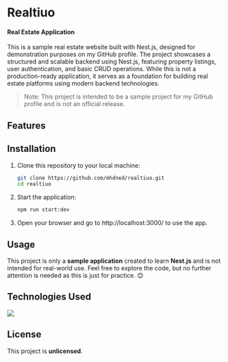 # Realtiuo

#### Real Estate Application

This is a sample real estate website built with Nest.js, designed for demonstration purposes on my GitHub profile. The project showcases a structured and scalable backend using Nest.js, featuring property listings, user authentication, and basic CRUD operations. While this is not a production-ready application, it serves as a foundation for building real estate platforms using modern backend technologies.

> Note: This project is intended to be a sample project for my GitHub profile and is not an official release.

## Features

## Installation

1. Clone this repository to your local machine:

   ```bash
   git clone https://github.com/mhdned/realtiuo.git
   cd realtiuo
   ```

2. Start the application:

   ```bash
   npm run start:dev
   ```

3. Open your browser and go to http://localhost:3000/ to use the app.

## Usage

This project is only a **sample application** created to learn **Nest.js** and is not intended for real-world use. Feel free to explore the code, but no further attention is needed as this is just for practice. 😊

## Technologies Used

<p align="left">
  <a href="https://skillicons.dev">
    <img src="https://skillicons.dev/icons?i=nodejs,npm,nestjs,postgresql,prisma,ts,jest," />
  </a>
</p>

## License

This project is **unlicensed**.

